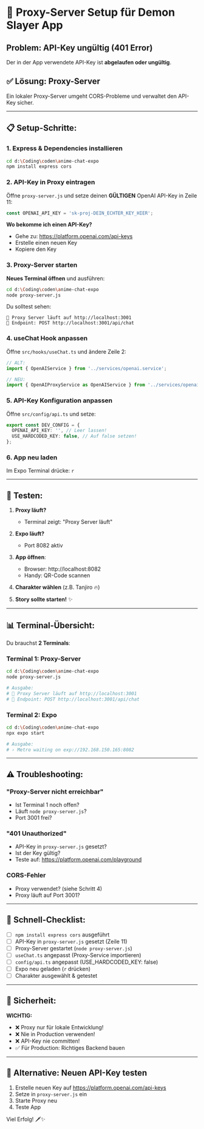 # 🔧 Proxy-Server Setup für Demon Slayer App

## Problem: API-Key ungültig (401 Error)

Der in der App verwendete API-Key ist **abgelaufen oder ungültig**. 

## ✅ Lösung: Proxy-Server

Ein lokaler Proxy-Server umgeht CORS-Probleme und verwaltet den API-Key sicher.

---

## 📋 Setup-Schritte:

### 1. Express & Dependencies installieren

```bash
cd d:\Coding\coden\anime-chat-expo
npm install express cors
```

### 2. API-Key in Proxy eintragen

Öffne `proxy-server.js` und setze deinen **GÜLTIGEN** OpenAI API-Key in Zeile 11:

```javascript
const OPENAI_API_KEY = 'sk-proj-DEIN_ECHTER_KEY_HIER';
```

**Wo bekomme ich einen API-Key?**
- Gehe zu: https://platform.openai.com/api-keys
- Erstelle einen neuen Key
- Kopiere den Key

### 3. Proxy-Server starten

**Neues Terminal öffnen** und ausführen:

```bash
cd d:\Coding\coden\anime-chat-expo
node proxy-server.js
```

Du solltest sehen:
```
🚀 Proxy Server läuft auf http://localhost:3001
📡 Endpoint: POST http://localhost:3001/api/chat
```

### 4. useChat Hook anpassen

Öffne `src/hooks/useChat.ts` und ändere Zeile 2:

```typescript
// ALT:
import { OpenAIService } from '../services/openai.service';

// NEU:
import { OpenAIProxyService as OpenAIService } from '../services/openai-proxy.service';
```

### 5. API-Key Konfiguration anpassen

Öffne `src/config/api.ts` und setze:

```typescript
export const DEV_CONFIG = {
  OPENAI_API_KEY: '', // Leer lassen!
  USE_HARDCODED_KEY: false, // Auf false setzen!
};
```

### 6. App neu laden

Im Expo Terminal drücke: `r`

---

## 🧪 Testen:

1. **Proxy läuft?** 
   - Terminal zeigt: "Proxy Server läuft"
   
2. **Expo läuft?**
   - Port 8082 aktiv
   
3. **App öffnen**:
   - Browser: http://localhost:8082
   - Handy: QR-Code scannen

4. **Charakter wählen** (z.B. Tanjiro 🔥)

5. **Story sollte starten!** ✨

---

## 📊 Terminal-Übersicht:

Du brauchst **2 Terminals**:

### Terminal 1: Proxy-Server
```bash
cd d:\Coding\coden\anime-chat-expo
node proxy-server.js

# Ausgabe:
# 🚀 Proxy Server läuft auf http://localhost:3001
# 📡 Endpoint: POST http://localhost:3001/api/chat
```

### Terminal 2: Expo
```bash
cd d:\Coding\coden\anime-chat-expo
npx expo start

# Ausgabe:
# › Metro waiting on exp://192.168.150.165:8082
```

---

## ⚠️ Troubleshooting:

### "Proxy-Server nicht erreichbar"
- Ist Terminal 1 noch offen?
- Läuft `node proxy-server.js`?
- Port 3001 frei?

### "401 Unauthorized"
- API-Key in `proxy-server.js` gesetzt?
- Ist der Key gültig?
- Teste auf: https://platform.openai.com/playground

### CORS-Fehler
- Proxy verwendet? (siehe Schritt 4)
- Proxy läuft auf Port 3001?

---

## 🎯 Schnell-Checklist:

- [ ] `npm install express cors` ausgeführt
- [ ] API-Key in `proxy-server.js` gesetzt (Zeile 11)
- [ ] Proxy-Server gestartet (`node proxy-server.js`)
- [ ] `useChat.ts` angepasst (Proxy-Service importieren)
- [ ] `config/api.ts` angepasst (USE_HARDCODED_KEY: false)
- [ ] Expo neu geladen (`r` drücken)
- [ ] Charakter ausgewählt & getestet

---

## 🔐 Sicherheit:

**WICHTIG:**
- ❌ Proxy nur für lokale Entwicklung!
- ❌ Nie in Production verwenden!
- ❌ API-Key nie committen!
- ✅ Für Production: Richtiges Backend bauen

---

## 📱 Alternative: Neuen API-Key testen

1. Erstelle neuen Key auf https://platform.openai.com/api-keys
2. Setze in `proxy-server.js` ein
3. Starte Proxy neu
4. Teste App

Viel Erfolg! 🗡️✨
